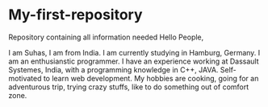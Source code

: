 # My-first-repository
Repository containing all information needed
Hello People,

I am Suhas, I am from India. I am currently studying in Hamburg, Germany. I am an enthusianstic programmer. I have an experience working at Dassault Systemes, India, with a programming knowledge in C++, JAVA. Self-motivated to learn web development. My hobbies are cooking, going for an adventurous trip, trying crazy stuffs, like to do something out of comfort zone.
